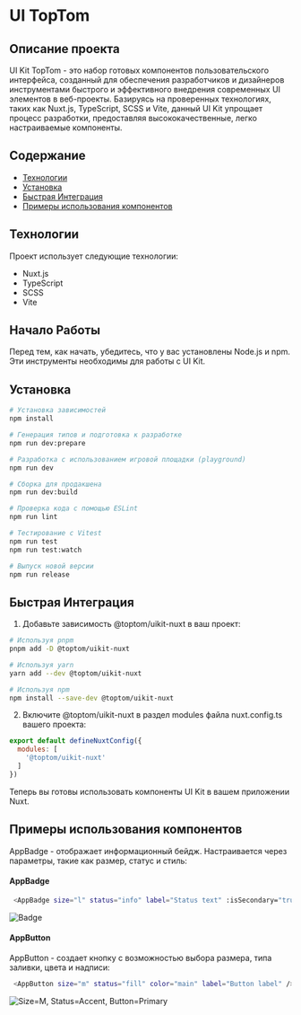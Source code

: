 # UI TopTom

## Описание проекта

UI Kit TopTom - это набор готовых компонентов пользовательского интерфейса, созданный для обеспечения разработчиков и дизайнеров инструментами быстрого и эффективного внедрения современных UI элементов в веб-проекты. Базируясь на проверенных технологиях, таких как Nuxt.js, TypeScript, SCSS и Vite, данный UI Kit упрощает процесс разработки, предоставляя высококачественные, легко настраиваемые компоненты.

## Содержание

- [Технологии](#технологии)
- [Установка](#установка)
- [Быстрая Интеграция](#быстрая-интеграция)
- [Примеры использования компонентов](#примеры-использования-компонентов)

## Технологии

Проект использует следующие технологии:

- Nuxt.js
- TypeScript
- SCSS
- Vite

## Начало Работы

Перед тем, как начать, убедитесь, что у вас установлены Node.js и npm. Эти инструменты необходимы для работы с UI Kit.

## Установка

```bash
# Установка зависимостей
npm install

# Генерация типов и подготовка к разработке
npm run dev:prepare

# Разработка с использованием игровой площадки (playground)
npm run dev

# Сборка для продакшена
npm run dev:build

# Проверка кода с помощью ESLint
npm run lint

# Тестирование с Vitest
npm run test
npm run test:watch

# Выпуск новой версии
npm run release
```

## Быстрая Интеграция

1. Добавьте зависимость @toptom/uikit-nuxt в ваш проект:

```bash
# Используя pnpm
pnpm add -D @toptom/uikit-nuxt

# Используя yarn
yarn add --dev @toptom/uikit-nuxt

# Используя npm
npm install --save-dev @toptom/uikit-nuxt
```

2. Включите @toptom/uikit-nuxt в раздел modules файла nuxt.config.ts вашего проекта:

```js
export default defineNuxtConfig({
  modules: [
    '@toptom/uikit-nuxt'
  ]
})
```

Теперь вы готовы использовать компоненты UI Kit в вашем приложении Nuxt.

## Примеры использования компонентов

AppBadge - отображает информационный бейдж. Настраивается через параметры, такие как размер, статус и стиль:

#### AppBadge

```bash
 <AppBadge size="l" status="info" label="Status text" :isSecondary="true" />
```
![Badge](https://github.com/slecnabota/test/assets/85954194/31d33277-4548-432d-bb64-637ff0dc6098)

#### AppButton

AppButton - создает кнопку с возможностью выбора размера, типа заливки, цвета и надписи:
```bash
 <AppButton size="m" status="fill" color="main" label="Button label" />
```
![Size=M, Status=Accent, Button=Primary](https://github.com/slecnabota/test/assets/85954194/116691f4-a14c-4656-9f4d-af9ff400fae1)

